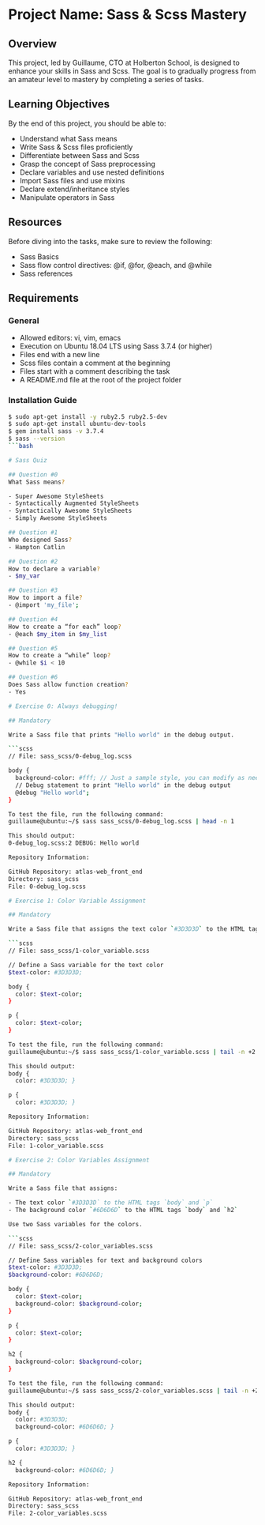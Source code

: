# Project Name: Sass & Scss Mastery

## Overview
This project, led by Guillaume, CTO at Holberton School, is designed to enhance your skills in Sass and Scss. The goal is to gradually progress from an amateur level to mastery by completing a series of tasks.

## Learning Objectives
By the end of this project, you should be able to:

- Understand what Sass means
- Write Sass & Scss files proficiently
- Differentiate between Sass and Scss
- Grasp the concept of Sass preprocessing
- Declare variables and use nested definitions
- Import Sass files and use mixins
- Declare extend/inheritance styles
- Manipulate operators in Sass

## Resources
Before diving into the tasks, make sure to review the following:

- Sass Basics
- Sass flow control directives: @if, @for, @each, and @while
- Sass references

## Requirements
### General
- Allowed editors: vi, vim, emacs
- Execution on Ubuntu 18.04 LTS using Sass 3.7.4 (or higher)
- Files end with a new line
- Scss files contain a comment at the beginning
- Files start with a comment describing the task
- A README.md file at the root of the project folder

### Installation Guide
```bash
$ sudo apt-get install -y ruby2.5 ruby2.5-dev
$ sudo apt-get install ubuntu-dev-tools
$ gem install sass -v 3.7.4
$ sass --version
```bash

# Sass Quiz

## Question #0
What Sass means?

- Super Awesome StyleSheets
- Syntactically Augmented StyleSheets
- Syntactically Awesome StyleSheets
- Simply Awesome StyleSheets

## Question #1
Who designed Sass?
- Hampton Catlin

## Question #2
How to declare a variable?
- $my_var

## Question #3
How to import a file?
- @import 'my_file';

## Question #4
How to create a “for each” loop?
- @each $my_item in $my_list

## Question #5
How to create a “while” loop?
- @while $i < 10

## Question #6
Does Sass allow function creation?
- Yes

# Exercise 0: Always debugging!

## Mandatory

Write a Sass file that prints "Hello world" in the debug output.

```scss
// File: sass_scss/0-debug_log.scss

body {
  background-color: #fff; // Just a sample style, you can modify as needed
  // Debug statement to print "Hello world" in the debug output
  @debug "Hello world";
}

To test the file, run the following command:
guillaume@ubuntu:~/$ sass sass_scss/0-debug_log.scss | head -n 1

This should output:
0-debug_log.scss:2 DEBUG: Hello world

Repository Information:

GitHub Repository: atlas-web_front_end
Directory: sass_scss
File: 0-debug_log.scss

# Exercise 1: Color Variable Assignment

## Mandatory

Write a Sass file that assigns the text color `#3D3D3D` to the HTML tags `body` and `p`. Use a Sass variable for the color.

```scss
// File: sass_scss/1-color_variable.scss

// Define a Sass variable for the text color
$text-color: #3D3D3D;

body {
  color: $text-color;
}

p {
  color: $text-color;
}

To test the file, run the following command:
guillaume@ubuntu:~/$ sass sass_scss/1-color_variable.scss | tail -n +2

This should output:
body {
  color: #3D3D3D; }

p {
  color: #3D3D3D; }

Repository Information:

GitHub Repository: atlas-web_front_end
Directory: sass_scss
File: 1-color_variable.scss

# Exercise 2: Color Variables Assignment

## Mandatory

Write a Sass file that assigns:

- The text color `#3D3D3D` to the HTML tags `body` and `p`
- The background color `#6D6D6D` to the HTML tags `body` and `h2`

Use two Sass variables for the colors.

```scss
// File: sass_scss/2-color_variables.scss

// Define Sass variables for text and background colors
$text-color: #3D3D3D;
$background-color: #6D6D6D;

body {
  color: $text-color;
  background-color: $background-color;
}

p {
  color: $text-color;
}

h2 {
  background-color: $background-color;
}

To test the file, run the following command:
guillaume@ubuntu:~/$ sass sass_scss/2-color_variables.scss | tail -n +2

This should output:
body {
  color: #3D3D3D;
  background-color: #6D6D6D; }

p {
  color: #3D3D3D; }

h2 {
  background-color: #6D6D6D; }

Repository Information:

GitHub Repository: atlas-web_front_end
Directory: sass_scss
File: 2-color_variables.scss























